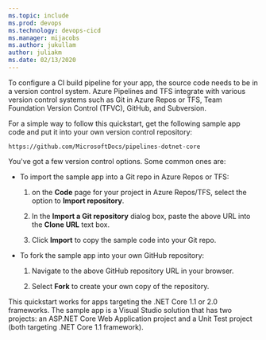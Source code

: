 ```yaml
---
ms.topic: include
ms.prod: devops
ms.technology: devops-cicd
ms.manager: mijacobs
ms.author: jukullam
author: juliakm
ms.date: 02/13/2020
---
```


To configure a CI build pipeline for your app, the source code needs to be in a version control system. Azure Pipelines and TFS integrate with various version control systems such as Git in Azure Repos or TFS, Team Foundation Version Control (TFVC), GitHub, and Subversion.

For a simple way to follow this quickstart, get the following sample app code and put it into your own version control repository:

```
https://github.com/MicrosoftDocs/pipelines-dotnet-core
```

You've got a few version control options. Some common ones are:

* To import the sample app into a Git repo in Azure Repos or TFS:

  1. on the **Code** page for your project in Azure Repos/TFS, select the option to **Import repository**.

  1. In the **Import a Git repository** dialog box, paste the above URL into the **Clone URL** text box.

  1. Click **Import** to copy the sample code into your Git repo.

* To fork the sample app into your own GitHub repository:

  1. Navigate to the above GitHub repository URL in your browser.

  1. Select **Fork** to create your own copy of the repository.

This quickstart works for apps targeting the .NET Core 1.1 or 2.0 frameworks. The sample app is a Visual Studio solution that has two projects: an ASP.NET Core Web Application project and a Unit Test project (both targeting .NET Core 1.1 framework).
